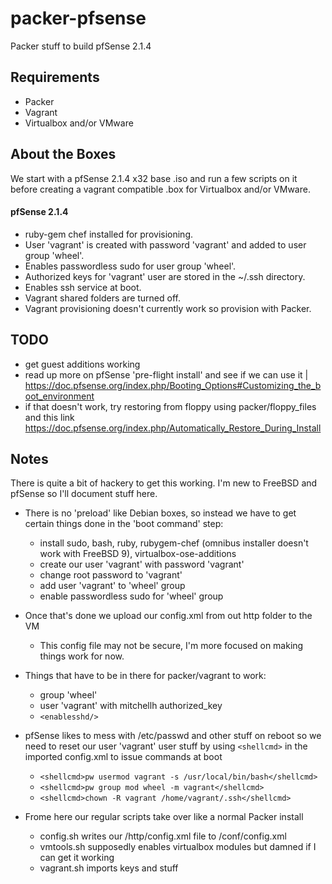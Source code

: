 packer-pfsense
===========
Packer stuff to build pfSense 2.1.4

## Requirements
* Packer
* Vagrant
* Virtualbox and/or VMware

## About the Boxes
We start with a pfSense 2.1.4 x32 base .iso and run a few scripts on it before creating a vagrant compatible .box for Virtualbox and/or VMware.

#### pfSense 2.1.4
 - ruby-gem chef installed for provisioning.
 - User 'vagrant' is created with password 'vagrant' and added to user group 'wheel'.
 - Enables passwordless sudo for user group 'wheel'.
 - Authorized keys for 'vagrant' user are stored in the ~/.ssh directory.
 - Enables ssh service at boot.
 - Vagrant shared folders are turned off.
 - Vagrant provisioning doesn't currently work so provision with Packer.

## TODO
 - get guest additions working
 - read up more on pfSense 'pre-flight install' and see if we can use it | https://doc.pfsense.org/index.php/Booting_Options#Customizing_the_boot_environment
 - if that doesn't work, try restoring from floppy using packer/floppy_files and this link https://doc.pfsense.org/index.php/Automatically_Restore_During_Install
 
## Notes
 There is quite a bit of hackery to get this working. I'm new to FreeBSD and pfSense so I'll document stuff here.
 
 - There is no 'preload' like Debian boxes, so instead we have to get certain things done in the 'boot command' step:
   - install sudo, bash, ruby, rubygem-chef (omnibus installer doesn't work with FreeBSD 9), virtualbox-ose-additions
   - create our user 'vagrant' with password 'vagrant'
   - change root password to 'vagrant'
   - add user 'vagrant' to 'wheel' group
   - enable passwordless sudo for 'wheel' group

 - Once that's done we upload our config.xml from out http folder to the VM
   - This config file may not be secure, I'm more focused on making things work for now.
 
 - Things that have to be in there for packer/vagrant to work:
   - group 'wheel'
   - user 'vagrant' with mitchellh authorized_key
   - ```<enablesshd/>```

 - pfSense likes to mess with /etc/passwd and other stuff on reboot so we need to reset our user 'vagrant' user stuff by using `<shellcmd>` in the imported config.xml to issue commands at boot
   - ```<shellcmd>pw usermod vagrant -s /usr/local/bin/bash</shellcmd>```
   - ```<shellcmd>pw group mod wheel -m vagrant</shellcmd>```
   - ```<shellcmd>chown -R vagrant /home/vagrant/.ssh</shellcmd>```

 - Frome here our regular scripts take over like a normal Packer install
   - config.sh writes our /http/config.xml file to /conf/config.xml
   - vmtools.sh supposedly enables virtualbox modules but damned if I can get it working
   - vagrant.sh imports keys and stuff
